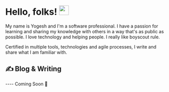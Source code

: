 
# Hello, folks! <img src="https://raw.githubusercontent.com/MartinHeinz/MartinHeinz/master/wave.gif" width="30px">

My name is Yogesh and I'm a software professional. I have a passion for learning and sharing my knowledge with others in a way that's as public as possible. I love technology and helping people. I really like boyscout rule.

Certified in multiple tools, technologies and agile processes, I write and share what I am familiar with.

## &#x270d; Blog & Writing

---- Coming Soon 🙂



